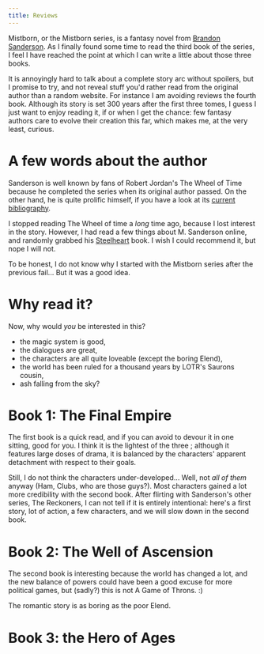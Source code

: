 ```yaml
---
title: Reviews
---
```


Mistborn, or the Mistborn series, is a fantasy novel from [Brandon Sanderson].
As I finally found some time to read the third book of the series, I feel I
have reached the point at which I can write a little about those three books.

It is annoyingly hard to talk about a complete story arc without spoilers, but I
promise to try, and not reveal stuff you'd rather read from the original author
than a random website.  For instance I am avoiding reviews the fourth book.
Although its story is set 300 years after the first three tomes, I guess I just
want to enjoy reading it, if or when I get the chance: few fantasy authors care
to evolve their creation this far, which makes me, at the very least, curious.


# A few words about the author

Sanderson is well known by fans of Robert Jordan's The Wheel of Time because he
completed the series when its original author passed. On the other hand, he is
quite prolific himself, if you have a look at its [current bibliography][bibli].

I stopped reading The Wheel of time a *long* time ago, because I lost interest
in the story.  However, I had read a few things about M. Sanderson online, and
randomly grabbed his [Steelheart][steelheart] book. I wish I could recommend it,
but nope I will not.

To be honest, I do not know why I started with the Mistborn series after the
previous fail...  But it was a good idea.


# Why read it?

Now, why would *you* be interested in this?

 - the magic system is good,
 - the dialogues are great,
 - the characters are all quite loveable (except the boring Elend),
 - the world has been ruled for a thousand years by LOTR's Saurons cousin,
 - ash falling from the sky?


# Book 1: The Final Empire

The first book is a quick read, and if you can avoid to devour it in one
sitting, good for you. I think it is the lightest of the three ; although it
features large doses of drama, it is balanced by the characters' apparent
detachment with respect to their goals.

Still, I do not think the characters under-developed...  Well, not *all of them*
anyway (Ham, Clubs, who are those guys?).  Most characters gained a lot more
credibility with the second book.  After flirting with Sanderson's other series,
The Reckoners, I can not tell if it is entirely intentional: here's a first
story, lot of action, a few characters, and we will slow down in the second
book.


# Book 2: The Well of Ascension

The second book is interesting because the world has changed a lot, and the new
balance of powers could have been a good excuse for more political games, but
(sadly?) this is not A Game of Throns. :)

The romantic story is as boring as the poor Elend.


# Book 3: the Hero of Ages


[Brandon Sanderson]: http://www.brandonsanderson.com/
[bibli]: https://en.wikipedia.org/wiki/Brandon_Sanderson#Bibliography
[steelheart]: https://en.wikipedia.org/wiki/Reckoners_series#Steelheart
